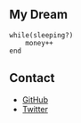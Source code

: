 ## My Dream

```
while(sleeping?)
    money++
end
```

## Contact
- [GitHub](https://github.com/Mr-Kyary/)
- [Twitter](https://twitter.com/Mr_kyary)
